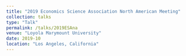 ```yaml
---
title: "2019 Economics Science Association North American Meeting"
collection: talks
type: "Talk"
permalink: /talks/2019ESAna
venue: "Loyola Marymount University"
date: 2019-10
location: "Los Angeles, California"
---
```

